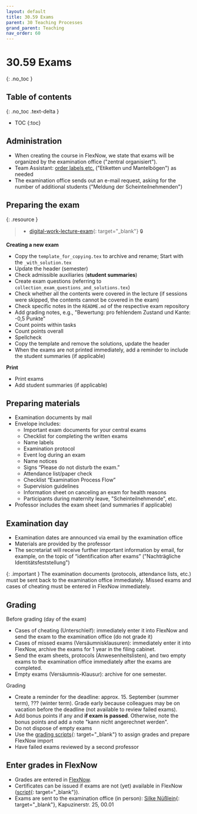 ```yaml
---
layout: default
title: 30.59 Exams
parent: 30 Teaching Processes
grand_parent: Teaching
nav_order: 60
---
```


# 30.59 Exams
{: .no_toc }

## Table of contents
{: .no_toc .text-delta }

- TOC
{:toc}

## Administration

- When creating the course in FlexNow, we state that exams will be organized by the examination office ("zentral organisiert").
- Team Assistant: [order labels etc.](../../10-lab/10_processes/10.52.orders.html#examination-documents) ("Etiketten und Mantelbögen") as needed
- The examination office sends out an e-mail request, asking for the number of additional students ("Meldung der Scheinteilnehmenden") 

## Preparing the exam

{: .resource }
> - [digital-work-lecture-exam](https://github.com/digital-work-lab/digital-work-lecture-exam){: target="_blank"} 🔒

**Creating a new exam**

- Copy the `template_for_copying.tex` to archive and rename; Start with the `_with_solution.tex`
- Update the header (semester)
- Check admissible auxiliaries (**student summaries**)
- Create exam questions (referring to `collection_exam_questions_and_solutions.tex`)
- Check whether all the contents were covered in the lecture (if sessions were skipped, the contents cannot be covered in the exam)
- Check specific notes in the `README.md` of the respective exam repository
- Add grading notes, e.g., "Bewertung: pro fehlendem Zustand und Kante: -0,5 Punkte"
- Count points within tasks
- Count points overall
- Spellcheck
- Copy the template and remove the solutions, update the header
- When the exams are not printed immediately, add a reminder to include the student summaries (if applicable)

**Print**

- Print exams
- Add student summaries (if applicable)

## Preparing materials

- Examination documents by mail
- Envelope includes:
  - Important exam documents for your central exams
  - Checklist for completing the written exams
  - Name labels
  - Examination protocol
  - Event log during an exam
  - Name notices
  - Signs “Please do not disturb the exam.”
  - Attendance list/paper check
  - Checklist “Examination Process Flow”
  - Supervision guidelines
  - Information sheet on canceling an exam for health reasons
  - Participants during maternity leave, "Scheinteilnehmende", etc.
- Professor includes the exam sheet (and summaries if applicable)

## Examination day

- Examination dates are announced via email by the examination office
- Materials are provided by the professor
- The secretariat will receive further important information by email, for example, on the topic of “identification after exams” ("Nachträgliche Identitätsfeststellung")

{: .important }
The examination documents (protocols, attendance lists, etc.) must be sent back to the examination office immediately. Missed exams and cases of cheating must be entered in FlexNow immediately.

## Grading

Before grading (day of the exam)

- Cases of cheating (Unterschleif): immediately enter it into FlexNow and send the exam to the examination office (do not grade it)
- Cases of missed exams (Versäumnisklausuren): immediately enter it into FlexNow, archive the exams for 1 year in the filing cabinet.
- Send the exam sheets, protocols (Anwesenheitslisten), and two empty exams to the examination office immediately after the exams are completed.
- Empty exams (Versäumnis-Klausur): archive for one semester.

Grading

- Create a reminder for the deadline: approx. 15. September (summer term), ??? (winter term). Grade early because colleagues may be on vacation before the deadline (not available to review failed exams).
- Add bonus points if any and **if exam is passed**. Otherwise, note the bonus points and add a note "kann nicht angerechnet werden".
- Do not dispose of empty exams
- Use the [grading scripts](https://github.com/digital-work-lab/handbook/tree/main/src/grading){: target="_blank"} to assign grades and prepare FlexNow import
- Have failed exams reviewed by a second professor

## Enter grades in FlexNow

- Grades are entered in [FlexNow](30.15.flexnow.html#entering-grades).
- Certificates can be issued if exams are not (yet) available in FlexNow ([script](https://github.com/digital-work-lab/handbook/tree/main/src/scheine){: target="_blank"}).
- Exams are sent to the examination office (in person): [Silke Nüßlein](https://univis.uni-bamberg.de/prg?search=persons&show=info&department=322130&fullname=Silke+Nue%C3%9Flein){: target="_blank"}, Kapuzinerstr. 25, 00.01
